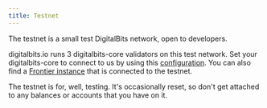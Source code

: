 ```yaml
---
title: Testnet
---
```


The testnet is a small test DigitalBits network, open to developers.

digitalbits.io runs 3 digitalbits-core validators on this test network. Set your digitalbits-core to connect to us by using this [configuration](https://github.com/xdbfoundation/blob/master/docs/digitalbits-core_testnet.cfg). You can also find a [Frontier instance](https://frontier.testnet.digitalbits.io/) that is connected to the testnet.

The testnet is for, well, testing. It's occasionally reset, so don't get attached to any balances or accounts that you have on it.
